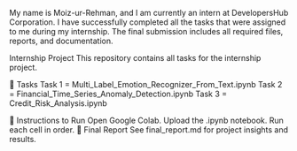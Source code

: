 My name is Moiz-ur-Rehman, and I am currently an intern at DevelopersHub Corporation. I have successfully completed all the tasks that were assigned to me during my internship. The final submission includes all required files, reports, and documentation.

Internship Project
This repository contains all tasks for the internship project.

📌 Tasks
Task 1 = Multi_Label_Emotion_Recognizer_From_Text.ipynb
Task 2 = Financial_Time_Series_Anomaly_Detection.ipynb
Task 3 = Credit_Risk_Analysis.ipynb

📌 Instructions to Run
Open Google Colab.
Upload the .ipynb notebook.
Run each cell in order.
📌 Final Report
See final_report.md for project insights and results.
